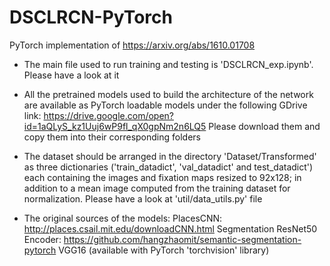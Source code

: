 # DSCLRCN-PyTorch
PyTorch implementation of https://arxiv.org/abs/1610.01708

- The main file used to run training and testing is 'DSCLRCN_exp.ipynb'. Please have a look at it

- All the pretrained models used to build the architecture of the network are available as PyTorch loadable models under the following GDrive link: https://drive.google.com/open?id=1aQLyS_kz1Uuj6wP9fl_qX0gpNm2n6LQ5
Please download them and copy them into their corresponding folders

- The dataset should be arranged in the directory 'Dataset/Transformed' as three dictionaries ('train_datadict', 'val_datadict' and test_datadict') each containing the images and fixation maps resized to 92x128; in addition to a mean image computed from the training dataset for normalization. Please have a look at 'util/data_utils.py' file

- The original sources of the models:
PlacesCNN: http://places.csail.mit.edu/downloadCNN.html
Segmentation ResNet50 Encoder: https://github.com/hangzhaomit/semantic-segmentation-pytorch
VGG16 (available with PyTorch 'torchvision' library)
